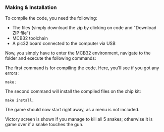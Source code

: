 ### Making & Installation

To compile the code, you need the following:
* The files (simply download the zip by clicking on code and "Download ZIP file")
* MCB32 toolchain
* A pic32 board connected to the computer via USB

Now, you simply have to enter the MCB32 environment, navigate to the folder and execute the following commands:

The first command is for compiling the code. Here, you'll see if you got any errors:
```
make;
```

The second command will install the compiled files on the chip kit:
```
make install;
```

The game should now start right away, as a menu is not included.

Victory screen is shown if you manage to kill all 5 snakes; otherwise it is game over if a snake touches the gun.
